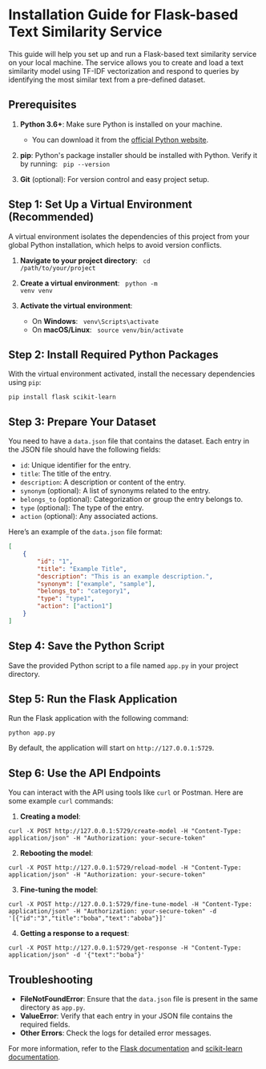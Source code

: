 # Installation Guide for Flask-based Text Similarity Service

This guide will help you set up and run a Flask-based text similarity service on your local machine. The service allows you to create and load a text similarity model using TF-IDF vectorization and respond to queries by identifying the most similar text from a pre-defined dataset.

## Prerequisites

1. **Python 3.6+**: Make sure Python is installed on your machine.
   - You can download it from the [official Python website](https://www.python.org/downloads/).

2. **pip**: Python's package installer should be installed with Python. Verify it by running:
   <code>
   pip --version
   </code>

3. **Git** (optional): For version control and easy project setup.

## Step 1: Set Up a Virtual Environment (Recommended)

A virtual environment isolates the dependencies of this project from your global Python installation, which helps to avoid version conflicts.

1. **Navigate to your project directory**:
   <code>
   cd /path/to/your/project
   </code>

2. **Create a virtual environment**:
   <code>
   python -m venv venv
   </code>

3. **Activate the virtual environment**:
   - On **Windows**:
     <code>
     venv\Scripts\activate
     </code>
   - On **macOS/Linux**:
     <code>
     source venv/bin/activate
     </code>

## Step 2: Install Required Python Packages

With the virtual environment activated, install the necessary dependencies using `pip`:

```
pip install flask scikit-learn
```

## Step 3: Prepare Your Dataset

You need to have a `data.json` file that contains the dataset. Each entry in the JSON file should have the following fields:

- `id`: Unique identifier for the entry.
- `title`: The title of the entry.
- `description`: A description or content of the entry.
- `synonym` (optional): A list of synonyms related to the entry.
- `belongs_to` (optional): Categorization or group the entry belongs to.
- `type` (optional): The type of the entry.
- `action` (optional): Any associated actions.

Here’s an example of the `data.json` file format:

```json
[
    {
        "id": "1",
        "title": "Example Title",
        "description": "This is an example description.",
        "synonym": ["example", "sample"],
        "belongs_to": "category1",
        "type": "type1",
        "action": ["action1"]
    }
]
```

## Step 4: Save the Python Script

Save the provided Python script to a file named `app.py` in your project directory.

## Step 5: Run the Flask Application

Run the Flask application with the following command:

`
python app.py
`

By default, the application will start on `http://127.0.0.1:5729`.

## Step 6: Use the API Endpoints

You can interact with the API using tools like `curl` or Postman. Here are some example `curl` commands:

1. **Creating a model**:

```
curl -X POST http://127.0.0.1:5729/create-model -H "Content-Type: application/json" -H "Authorization: your-secure-token"
```

2. **Rebooting the model**:

```
curl -X POST http://127.0.0.1:5729/reload-model -H "Content-Type: application/json" -H "Authorization: your-secure-token"
```

3. **Fine-tuning the model**:

```
curl -X POST http://127.0.0.1:5729/fine-tune-model -H "Content-Type: application/json" -H "Authorization: your-secure-token" -d '[{"id":"3","title":"boba","text":"aboba"}]'
```

4. **Getting a response to a request**:

```
curl -X POST http://127.0.0.1:5729/get-response -H "Content-Type: application/json" -d '{"text":"boba"}'
```

## Troubleshooting

- **FileNotFoundError**: Ensure that the `data.json` file is present in the same directory as `app.py`.
- **ValueError**: Verify that each entry in your JSON file contains the required fields.
- **Other Errors**: Check the logs for detailed error messages.

For more information, refer to the [Flask documentation](https://flask.palletsprojects.com/) and [scikit-learn documentation](https://scikit-learn.org/stable/).